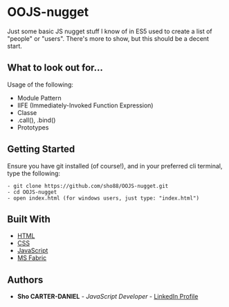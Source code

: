 # OOJS-nugget
Just some basic JS nugget stuff I know of in ES5 used to create a list of "people" or "users".
There's more to show, but this should be a decent start.

## What to look out for...
Usage of the following:
* Module Pattern
* IIFE (Immediately-Invoked Function Expression)
* Classe
* .call(), .bind()
* Prototypes

## Getting Started
Ensure you have git installed (of course!), and in your preferred cli terminal, type the following:
```
- git clone https://github.com/sho88/OOJS-nugget.git
- cd OOJS-nugget
- open index.html (for windows users, just type: "index.html")
```

## Built With
* [HTML](https://developer.mozilla.org/en-US/docs/Web/HTML)
* [CSS](https://developer.mozilla.org/en-US/docs/Web/CSS)
* [JavaScript](https://developer.mozilla.org/bm/docs/Web/JavaScript)
* [MS Fabric](https://developer.microsoft.com/en-us/fabric) 

## Authors

* **Sho CARTER-DANIEL** - *JavaScript Developer* - [LinkedIn Profile](https://www.linkedin.com/in/sho-silva-carter-daniel-18347618/)
